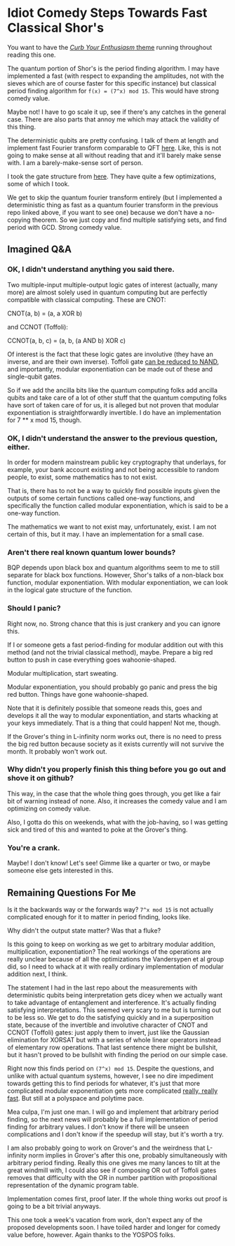 Idiot Comedy Steps Towards Fast Classical Shor's
===

You want to have the [_Curb Your Enthusiasm_ theme](https://www.youtube.com/watch?v=Ag1o3koTLWM) running throughout reading this one.

The quantum portion of Shor's is the period finding algorithm. I may have implemented a fast (with respect to expanding the amplitudes, not with the sieves which are of course faster for this specific instance) but classical period finding algorithm for `f(x) = (7^x) mod 15`. This would have strong comedy value.

Maybe not! I have to go scale it up, see if there's any catches in the general case. There are also parts that annoy me which may attack the validity of this thing.

The deterministic qubits are pretty confusing. I talk of them at length and implement fast Fourier transform comparable to QFT [here](https://github.com/howonlee/deterministic-qubit). Like, this is not going to make sense at all without reading that and it'll barely make sense with. I am a barely-make-sense sort of person.

I took the gate structure from [here](https://arxiv.org/pdf/quant-ph/0112176.pdf). They have quite a few optimizations, some of which I took.

We get to skip the quantum fourier transform entirely (but I implemented a deterministic thing as fast as a quantum fourier transform in the previous repo linked above, if you want to see one) because we don't have a no-copying theorem. So we just copy and find multiple satisfying sets, and find period with GCD. Strong comedy value.

Imagined Q&A
---

### OK, I didn't understand anything you said there.

Two multiple-input multiple-output logic gates of interest (actually, many more) are almost solely used in quantum computing but are perfectly compatible with classical computing. These are CNOT:

CNOT(a, b) = (a, a XOR b)

and CCNOT (Toffoli):

CCNOT(a, b, c) = (a, b, (a AND b) XOR c)

Of interest is the fact that these logic gates are involutive (they have an inverse, and are their own inverse). Toffoli gate [can be reduced to NAND](https://en.wikipedia.org/wiki/Toffoli_gate#Universality_and_Toffoli_gate), and importantly, modular exponentiation can be made out of these and single-qubit gates.

So if we add the ancilla bits like the quantum computing folks add ancilla qubits and take care of a lot of other stuff that the quantum computing folks have sort of taken care of for us, it is alleged but not proven that modular exponentiation is straightforwardly invertible. I do have an implementation for 7 ** x mod 15, though.

### OK, I didn't understand the answer to the previous question, either.

In order for modern mainstream public key cryptography that underlays, for example, your bank account existing and not being accessible to random people, to exist, some mathematics has to not exist.

That is, there has to not be a way to quickly find possible inputs given the outputs of some certain functions called one-way functions, and specifically the function called modular exponentiation, which is said to be a one-way function.

The mathematics we want to not exist may, unfortunately, exist. I am not certain of this, but it may. I have an implementation for a small case.

### Aren't there real known quantum lower bounds?

BQP depends upon black box and quantum algorithms seem to me to still separate for black box functions. However, Shor's talks of a non-black box function, modular exponentiation. With modular exponentiation, we can look in the logical gate structure of the function.

### Should I panic?

Right now, no. Strong chance that this is just crankery and you can ignore this.

If I or someone gets a fast period-finding for modular addition out with this method (and not the trivial classical method), maybe. Prepare a big red button to push in case everything goes wahoonie-shaped.

Modular multiplication, start sweating.

Modular exponentiation, you should probably go panic and press the big red button. Things have gone wahoonie-shaped.

Note that it is definitely possible that someone reads this, goes and develops it all the way to modular exponentiation, and starts whacking at your keys immediately. That is a thing that could happen! Not me, though.

If the Grover's thing in L-infinity norm works out, there is no need to press the big red button because society as it exists currently will not survive the month. It probably won't work out.

### Why didn't you properly finish this thing before you go out and shove it on github?

This way, in the case that the whole thing goes through, you get like a fair bit of warning instead of none. Also, it increases the comedy value and I am optimizing on comedy value.

Also, I gotta do this on weekends, what with the job-having, so I was getting sick and tired of this and wanted to poke at the Grover's thing.

### You're a crank.

Maybe! I don't know! Let's see! Gimme like a quarter or two, or maybe someone else gets interested in this.

Remaining Questions For Me
----

Is it the backwards way or the forwards way? `7^x mod 15` is not actually complicated enough for it to matter in period finding, looks like.

Why didn't the output state matter? Was that a fluke?

Is this going to keep on working as we get to arbitrary modular addition, multiplication, exponentiation? The real workings of the operations are really unclear because of all the optimizations the Vandersypen et al group did, so I need to whack at it with really ordinary implementation of modular addition next, I think.

The statement I had in the last repo about the measurements with deterministic qubits being interpretation gets dicey when we actually want to take advantage of entanglement and interference. It's actually finding satisfying interpretations. This seemed very scary to me but is turning out to be less so. We get to do the satisfying quickly and in a superposition state, because of the invertible and involutive character of CNOT and CCNOT (Toffoli) gates: just apply them to invert, just like the Gaussian elimination for XORSAT but with a series of whole linear operators instead of elementary row operations. That last sentence there might be bullshit, but it hasn't proved to be bullshit with finding the period on our simple case.

Right now this finds period on `(7^x) mod 15`. Despite the questions, and unlike with actual quantum systems, however, I see no dire impediment towards getting this to find periods for whatever, it's just that more complicated modular exponentiation gets more complicated [really, really fast](https://arxiv.org/pdf/1207.0511.pdf). But still at a polyspace and polytime pace.

Mea culpa, I'm just one man. I will go and implement that arbitrary period finding, so the next news will probably be a full implementation of period finding for arbitrary values. I don't know if there will be unseen complications and I don't know if the speedup will stay, but it's worth a try.

I am also probably going to work on Grover's and the weirdness that L-infinity norm implies in Grover's after this one, probably simultaneously with arbitrary period finding. Really this one gives me many lances to tilt at the great windmill with, I could also see if composing OR out of Toffoli gates removes that difficulty with the OR in number partition with propositional representation of the dynamic program table.

Implementation comes first, proof later. If the whole thing works out proof is going to be a bit trivial anyways.

This one took a week's vacation from work, don't expect any of the proposed developments soon. I have toiled harder and longer for comedy value before, however. Again thanks to the YOSPOS folks.
